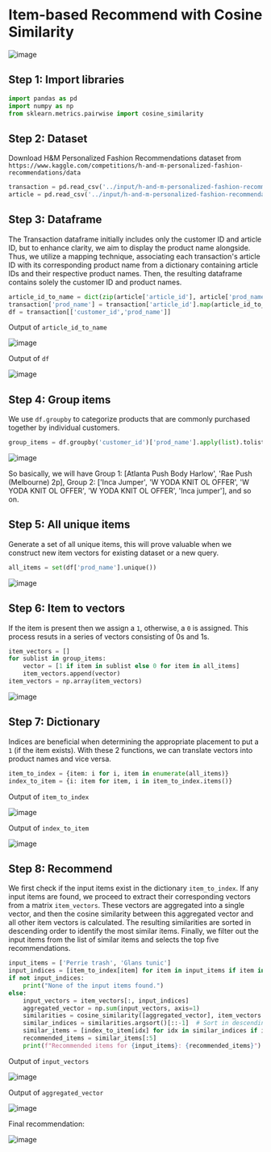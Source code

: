 # Item-based Recommend with Cosine Similarity

![image](https://github.com/hughiephan/DPL/assets/16631121/0f33463d-5877-4e3d-929e-003aceda0781)

## Step 1: Import libraries

```python
import pandas as pd
import numpy as np
from sklearn.metrics.pairwise import cosine_similarity
```

## Step 2: Dataset

Download H&M Personalized Fashion Recommendations dataset from `https://www.kaggle.com/competitions/h-and-m-personalized-fashion-recommendations/data`

```python
transaction = pd.read_csv('../input/h-and-m-personalized-fashion-recommendations/transactions_train.csv', nrows=100)
article = pd.read_csv('../input/h-and-m-personalized-fashion-recommendations/articles.csv')
```

## Step 3: Dataframe

The Transaction dataframe initially includes only the customer ID and article ID, but to enhance clarity, we aim to display the product name alongside. Thus, we utilize a mapping technique, associating each transaction's article ID with its corresponding product name from a dictionary containing article IDs and their respective product names. Then, the resulting dataframe contains solely the customer ID and product names.
```python
article_id_to_name = dict(zip(article['article_id'], article['prod_name']))
transaction['prod_name'] = transaction['article_id'].map(article_id_to_name)
df = transaction[['customer_id','prod_name']]
```

Output of `article_id_to_name`

![image](https://github.com/hughiephan/DPL/assets/16631121/424e5115-e3cf-4ebd-a9bf-63b33ef29f6e)

Output of `df`

![image](https://github.com/hughiephan/DPL/assets/16631121/e3ed43a0-3067-4b5a-b4bb-465a8973e742)

## Step 4: Group items

We use `df.groupby` to categorize products that are commonly purchased together by individual customers. 

```python
group_items = df.groupby('customer_id')['prod_name'].apply(list).tolist()
```

![image](https://github.com/hughiephan/DPL/assets/16631121/e64dee94-9850-4bcb-a25f-3fdae15947df)

So basically, we will have Group 1: [Atlanta Push Body Harlow', 'Rae Push (Melbourne) 2p], Group 2: ['Inca Jumper', 'W YODA KNIT OL OFFER', 'W YODA KNIT OL OFFER', 'W YODA KNIT OL OFFER', 'Inca jumper'], and so on.

## Step 5: All unique items

Generate a set of all unique items, this will prove valuable when we construct new item vectors for existing dataset or a new query.

```python
all_items = set(df['prod_name'].unique())
```

![image](https://github.com/hughiephan/DPL/assets/16631121/7a985a82-4c1a-4946-8ced-da87343332d2)

## Step 6: Item to vectors

If the item is present then we assign a `1`, otherwise, a `0` is assigned. This process resuts in a series of vectors consisting of 0s and 1s.

```python
item_vectors = []
for sublist in group_items:
    vector = [1 if item in sublist else 0 for item in all_items]
    item_vectors.append(vector)    
item_vectors = np.array(item_vectors)
```

![image](https://github.com/hughiephan/DPL/assets/16631121/b7a3ebb7-0dba-4730-80ee-fab2226c5dd8)

## Step 7: Dictionary

Indices are beneficial when determining the appropriate placement to put a `1` (if the item exists). With these 2 functions, we can translate vectors into product names and vice versa.

```python
item_to_index = {item: i for i, item in enumerate(all_items)}
index_to_item = {i: item for item, i in item_to_index.items()}
```

Output of `item_to_index`

![image](https://github.com/hughiephan/DPL/assets/16631121/e5dc71a5-2f1c-451c-87f6-151ad68fb605)

Output of `index_to_item`

![image](https://github.com/hughiephan/DPL/assets/16631121/3e36b70e-d0c6-45b4-8459-d5c217feebe8)

## Step 8: Recommend

We first check if the input items exist in the dictionary `item_to_index`. If any input items are found, we proceed to extract their corresponding vectors from a matrix `item_vectors`. These vectors are aggregated into a single vector, and then the cosine similarity between this aggregated vector and all other item vectors is calculated. The resulting similarities are sorted in descending order to identify the most similar items. Finally, we filter out the input items from the list of similar items and selects the top five recommendations.

```python
input_items = ['Perrie trash', 'Glans tunic']
input_indices = [item_to_index[item] for item in input_items if item in item_to_index]
if not input_indices:
    print("None of the input items found.")
else:
    input_vectors = item_vectors[:, input_indices]
    aggregated_vector = np.sum(input_vectors, axis=1)
    similarities = cosine_similarity([aggregated_vector], item_vectors.T)[0]
    similar_indices = similarities.argsort()[::-1]  # Sort in descending order
    similar_items = [index_to_item[idx] for idx in similar_indices if idx not in input_indices]
    recommended_items = similar_items[:5]
    print(f"Recommended items for {input_items}: {recommended_items}")
```

Output of `input_vectors`

![image](https://github.com/hughiephan/DPL/assets/16631121/abae85d5-90b0-4dd1-9a34-0a8f424ea707)

Output of `aggregated_vector`

![image](https://github.com/hughiephan/DPL/assets/16631121/61aa8bec-c7d3-4b35-82bd-07d630e31769)

Final recommendation:

![image](https://github.com/hughiephan/DPL/assets/16631121/648e9488-72fc-4fed-9d3d-460a917ceeed)
